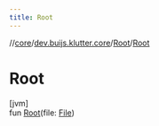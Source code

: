 ```yaml
---
title: Root
---
```

//[core](../../../index.html)/[dev.buijs.klutter.core](../index.html)/[Root](index.html)/[Root](-root.html)



# Root



[jvm]\
fun [Root](-root.html)(file: [File](https://docs.oracle.com/javase/8/docs/api/java/io/File.html))




